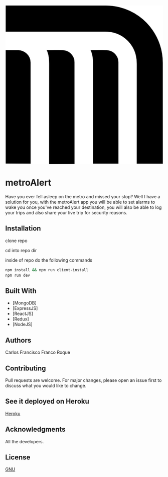![logo](client/public/metroIcon.png)
# metroAlert

Have you ever fell asleep on the metro and missed your stop?
Well I have a solution for you, with the metroAlert app you will be able to set alarms to wake you once you've reached your destination, you will also be able to log your trips and also share your live trip for security reasons.

## Installation

clone repo

cd into repo dir

inside of repo do the following commands

```bash
npm install && npm run client-install
npm run dev
```
## Built With

* [MongoDB]
* [ExpressJS]
* [ReactJS]
* [Redux]
* [NodeJS]

## Authors
 Carlos Francisco Franco Roque

## Contributing
Pull requests are welcome. For major changes, please open an issue first to discuss what you would like to change.

## See it deployed on Heroku
[Heroku](https://metro-alert.herokuapp.com/)

## Acknowledgments
 All the developers.

## License
[GNU](https://choosealicense.com/licenses/agpl-3.0/)
